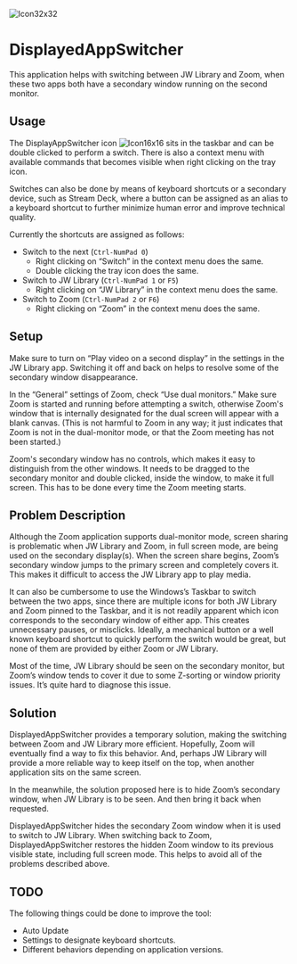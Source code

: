 ﻿![Icon32x32](https://user-images.githubusercontent.com/8169082/158886944-8b8e202b-2643-40c5-ba8e-555b157b62ea.png) 
# DisplayedAppSwitcher

This application helps with switching between JW Library and Zoom, when these two apps both 
have a secondary window running on the second monitor.

## Usage 

The DisplayAppSwitcher icon ![Icon16x16](https://user-images.githubusercontent.com/8169082/158886879-f4c15271-7a35-477d-9edc-95f6185cb5f6.png) sits in the taskbar and can be double clicked to perform a switch. There is also a context menu with available commands that becomes visible when right clicking on the tray icon.

Switches can also be done by means of keyboard shortcuts or a secondary device, such as Stream Deck, where a button can be assigned as an alias to a keyboard shortcut to further minimize human error and improve technical quality.

Currently the shortcuts are assigned as follows:

* Switch to the next (`Ctrl-NumPad 0`)
	* Right clicking on “Switch” in the context menu does the same.
    * Double clicking the tray icon does the same.
* Switch to JW Library (`Ctrl-NumPad 1` or `F5`)
	* Right clicking on “JW Library” in the context menu does the same.
* Switch to Zoom (`Ctrl-NumPad 2` or `F6`)
    * Right clicking on “Zoom” in the context menu does the same.


## Setup

Make sure to turn on “Play video on a second display” in the settings in the JW Library app. Switching it off and back on helps to resolve some of the secondary window disappearance.

In the “General” settings of Zoom, check “Use dual monitors.” Make sure Zoom is started and running before attempting a switch, otherwise Zoom's window that is internally designated for the dual screen will appear with a blank canvas. (This is not harmful to Zoom in any way; it just indicates that Zoom is not in the dual-monitor mode, or that the Zoom meeting has not been started.)

Zoom's secondary window has no controls, which makes it easy to distinguish from the other windows. It needs to be dragged to the secondary monitor and double clicked, inside the window, to make it full screen. This has to be done every time the Zoom meeting starts.

## Problem Description

Although the Zoom application supports dual-monitor mode, screen sharing is problematic when JW Library and Zoom, in full screen mode, are being used on the secondary display(s). When the screen share begins, Zoom’s secondary window jumps to the primary screen and completely covers it. This makes it difficult to access the JW Library app to play media.

It can also be cumbersome to use the Windows’s Taskbar to switch between the two apps, since there are multiple icons for both JW Library and Zoom pinned to the Taskbar, and it is not readily apparent which icon corresponds to the secondary window of either app. This creates unnecessary pauses, or misclicks. Ideally, a mechanical button or a well known keyboard shortcut to quickly perform the switch would be great, but none of them are provided by either Zoom or JW Library.

Most of the time, JW Library should be seen on the secondary monitor, but Zoom’s window tends to cover it due to some Z-sorting or window priority issues. It’s quite hard to diagnose this issue.

## Solution

DisplayedAppSwitcher provides a temporary solution, making the switching between Zoom and JW Library more efficient. Hopefully, Zoom will eventually find a way to fix this behavior. And, perhaps JW Library will provide a more reliable way to keep itself on the top, when another application sits on the same screen.

In the meanwhile, the solution proposed here is to hide Zoom’s secondary window, when JW Library is to be seen. And then bring it back when requested.

DisplayedAppSwitcher hides the secondary Zoom window when it is used to switch to JW Library. When switching back to Zoom, DisplayedAppSwitcher restores the hidden Zoom window to its previous visible state, including full screen mode. This helps to avoid all of the problems described above.

## TODO

The following things could be done to improve the tool:

* Auto Update
* Settings to designate keyboard shortcuts.
* Different behaviors depending on application versions.
